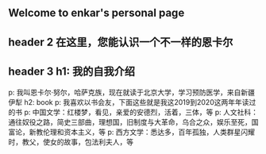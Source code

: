 ## Welcome to enkar's personal page
## header 2 在这里，您能认识一个不一样的恩卡尔
## header 3 h1: 我的自我介绍
p: 我叫恩卡尔·努尔，哈萨克族，现在就读于北京大学，学习预防医学，来自新疆伊犁
h2:  book
p: 我喜欢以书会友，下面这些就是我这2019到2020这两年年读过的书
p: 中国文学：红楼梦，看见，亲爱的安德烈，活着，三体，等
p: 人文社科：通往奴役之路，简史三部曲，理想国，旧制度与大革命，乌合之众，娱乐至死，国富论，新教伦理和资本主义，等
p: 西方文学：悉达多，百年孤独，人类群星闪耀时，教父，使女的故事，包法利夫人，等 

